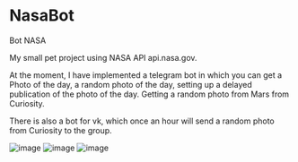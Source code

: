 # NasaBot
Bot NASA

My small pet project using NASA API api.nasa.gov.

At the moment, I have implemented a telegram bot in which you can get a Photo of the day, a random photo of the day, setting up a delayed publication of the photo of the day. Getting a random photo from Mars from Curiosity.

There is also a bot for vk, which once an hour will send a random photo from Curiosity to the group.

![image](https://user-images.githubusercontent.com/43875549/223108446-9c7f05b0-26d6-4d4d-a42c-1d0b9a09f8c4.png)
![image](https://user-images.githubusercontent.com/43875549/223108619-78267d96-91b6-439e-bde0-4ea66f77a5d2.png)
![image](https://user-images.githubusercontent.com/43875549/223108689-83a44b02-2b42-4e60-b40a-47c90dc85c38.png)
